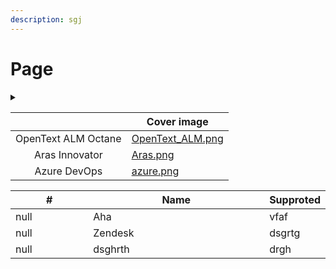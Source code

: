```yaml
---
description: sgj
---
```


# Page

<details>

<summary></summary>



</details>

<table data-view="cards"><thead><tr><th align="center"></th><th data-hidden data-card-cover data-type="image">Cover image</th></tr></thead><tbody><tr><td align="center">OpenText ALM Octane</td><td data-object-fit="contain"><a href=".gitbook/assets/OpenText_ALM.png">OpenText_ALM.png</a></td></tr><tr><td align="center">Aras Innovator</td><td data-object-fit="contain"><a href=".gitbook/assets/Aras.png">Aras.png</a></td></tr><tr><td align="center">Azure DevOps</td><td data-object-fit="contain"><a href=".gitbook/assets/azure.png">azure.png</a></td></tr></tbody></table>

<table data-full-width="true"><thead><tr><th width="165.99993896484375" data-type="number">#</th><th width="407.666748046875">Name</th><th>Supproted</th></tr></thead><tbody><tr><td>null</td><td>Aha</td><td>vfaf</td></tr><tr><td>null</td><td>Zendesk</td><td>dsgrtg</td></tr><tr><td>null</td><td>dsghrth</td><td>drgh</td></tr></tbody></table>

